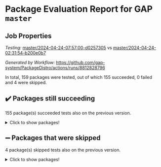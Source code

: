 # Package Evaluation Report for GAP `master`

## Job Properties

*Testing:* [master/2024-04-24-07:57:00-d0257305](https://github.com/gap-system/PackageDistro/blob/data/reports/master/2024-04-24-07:57:00-d0257305) vs [master/2024-04-24-02:31:54-b200e0b7](https://github.com/gap-system/PackageDistro/blob/data/reports/master/2024-04-24-02:31:54-b200e0b7)

*Generated by Workflow:* https://github.com/gap-system/PackageDistro/actions/runs/8812828796

In total, 159 packages were tested, out of which 155 succeeded, 0 failed and 4 were skipped.

## :heavy_check_mark: Packages still succeeding

155 package(s) succeeded tests also on the previous version.
<details><summary>Click to show packages!</summary>

- 4ti2interface 2023.02-04 [(success)](https://github.com/gap-system/PackageDistro/actions/runs/8812828796/job/24189549087)
- ace 5.6.2 [(success)](https://github.com/gap-system/PackageDistro/actions/runs/8812828796/job/24189549324)
- aclib 1.3.2 [(success)](https://github.com/gap-system/PackageDistro/actions/runs/8812828796/job/24189549518)
- agt 0.3.1 [(success)](https://github.com/gap-system/PackageDistro/actions/runs/8812828796/job/24189549713)
- alnuth 3.2.1 [(success)](https://github.com/gap-system/PackageDistro/actions/runs/8812828796/job/24189549949)
- anupq 3.3.0 [(success)](https://github.com/gap-system/PackageDistro/actions/runs/8812828796/job/24189550173)
- atlasrep 2.1.8 [(success)](https://github.com/gap-system/PackageDistro/actions/runs/8812828796/job/24189550388)
- autodoc 2023.06.19 [(success)](https://github.com/gap-system/PackageDistro/actions/runs/8812828796/job/24189550579)
- automata 1.15 [(success)](https://github.com/gap-system/PackageDistro/actions/runs/8812828796/job/24189550782)
- automgrp 1.3.2 [(success)](https://github.com/gap-system/PackageDistro/actions/runs/8812828796/job/24189553656)
- autpgrp 1.11 [(success)](https://github.com/gap-system/PackageDistro/actions/runs/8812828796/job/24189554252)
- cap 2024.04-01 [(success)](https://github.com/gap-system/PackageDistro/actions/runs/8812828796/job/24189554702)
- caratinterface 2.3.6 [(success)](https://github.com/gap-system/PackageDistro/actions/runs/8812828796/job/24189555056)
- cddinterface 2022.11.01 [(success)](https://github.com/gap-system/PackageDistro/actions/runs/8812828796/job/24189557836)
- circle 1.6.6 [(success)](https://github.com/gap-system/PackageDistro/actions/runs/8812828796/job/24189558031)
- classicpres 1.22 [(success)](https://github.com/gap-system/PackageDistro/actions/runs/8812828796/job/24189558274)
- cohomolo 1.6.11 [(success)](https://github.com/gap-system/PackageDistro/actions/runs/8812828796/job/24189558502)
- congruence 1.2.6 [(success)](https://github.com/gap-system/PackageDistro/actions/runs/8812828796/job/24189558744)
- corelg 1.56 [(success)](https://github.com/gap-system/PackageDistro/actions/runs/8812828796/job/24189558963)
- crime 1.6 [(success)](https://github.com/gap-system/PackageDistro/actions/runs/8812828796/job/24189559180)
- crisp 1.4.6 [(success)](https://github.com/gap-system/PackageDistro/actions/runs/8812828796/job/24189559433)
- crypting 0.10.4 [(success)](https://github.com/gap-system/PackageDistro/actions/runs/8812828796/job/24189559671)
- cryst 4.1.27 [(success)](https://github.com/gap-system/PackageDistro/actions/runs/8812828796/job/24189559894)
- crystcat 1.1.10 [(success)](https://github.com/gap-system/PackageDistro/actions/runs/8812828796/job/24189560133)
- ctbllib 1.3.9 [(success)](https://github.com/gap-system/PackageDistro/actions/runs/8812828796/job/24189560388)
- cubefree 1.19 [(success)](https://github.com/gap-system/PackageDistro/actions/runs/8812828796/job/24189560630)
- curlinterface 2.3.2 [(success)](https://github.com/gap-system/PackageDistro/actions/runs/8812828796/job/24189560869)
- cvec 2.8.1 [(success)](https://github.com/gap-system/PackageDistro/actions/runs/8812828796/job/24189561119)
- datastructures 0.3.0 [(success)](https://github.com/gap-system/PackageDistro/actions/runs/8812828796/job/24189561368)
- deepthought 1.0.6 [(success)](https://github.com/gap-system/PackageDistro/actions/runs/8812828796/job/24189561628)
- design 1.8 [(success)](https://github.com/gap-system/PackageDistro/actions/runs/8812828796/job/24189561878)
- difsets 2.3.1 [(success)](https://github.com/gap-system/PackageDistro/actions/runs/8812828796/job/24189562112)
- digraphs 1.7.1 [(success)](https://github.com/gap-system/PackageDistro/actions/runs/8812828796/job/24189562397)
- edim 1.3.8 [(success)](https://github.com/gap-system/PackageDistro/actions/runs/8812828796/job/24189562662)
- example 4.3.4 [(success)](https://github.com/gap-system/PackageDistro/actions/runs/8812828796/job/24189562874)
- examplesforhomalg 2023.10-01 [(success)](https://github.com/gap-system/PackageDistro/actions/runs/8812828796/job/24189563077)
- factint 1.6.3 [(success)](https://github.com/gap-system/PackageDistro/actions/runs/8812828796/job/24189563306)
- ferret 1.0.10 [(success)](https://github.com/gap-system/PackageDistro/actions/runs/8812828796/job/24189563516)
- fga 1.5.0 [(success)](https://github.com/gap-system/PackageDistro/actions/runs/8812828796/job/24189563750)
- fining 1.5.6 [(success)](https://github.com/gap-system/PackageDistro/actions/runs/8812828796/job/24189564005)
- float 1.0.4 [(success)](https://github.com/gap-system/PackageDistro/actions/runs/8812828796/job/24189564229)
- format 1.4.4 [(success)](https://github.com/gap-system/PackageDistro/actions/runs/8812828796/job/24189564461)
- forms 1.2.11 [(success)](https://github.com/gap-system/PackageDistro/actions/runs/8812828796/job/24189564722)
- fplsa 1.2.6 [(success)](https://github.com/gap-system/PackageDistro/actions/runs/8812828796/job/24189564965)
- fr 2.4.13 [(success)](https://github.com/gap-system/PackageDistro/actions/runs/8812828796/job/24189565189)
- francy 2.0.3 [(success)](https://github.com/gap-system/PackageDistro/actions/runs/8812828796/job/24189565391)
- fwtree 1.3 [(success)](https://github.com/gap-system/PackageDistro/actions/runs/8812828796/job/24189565612)
- gapdoc 1.6.7 [(success)](https://github.com/gap-system/PackageDistro/actions/runs/8812828796/job/24189565828)
- gauss 2023.02-04 [(success)](https://github.com/gap-system/PackageDistro/actions/runs/8812828796/job/24189566053)
- gaussforhomalg 2023.11-01 [(success)](https://github.com/gap-system/PackageDistro/actions/runs/8812828796/job/24189566263)
- gbnp 1.0.5 [(success)](https://github.com/gap-system/PackageDistro/actions/runs/8812828796/job/24189566464)
- generalizedmorphismsforcap 2024.04-01 [(success)](https://github.com/gap-system/PackageDistro/actions/runs/8812828796/job/24189566685)
- genss 1.6.8 [(success)](https://github.com/gap-system/PackageDistro/actions/runs/8812828796/job/24189566880)
- gradedmodules 2024.01-01 [(success)](https://github.com/gap-system/PackageDistro/actions/runs/8812828796/job/24189567132)
- gradedringforhomalg 2023.08-01 [(success)](https://github.com/gap-system/PackageDistro/actions/runs/8812828796/job/24189567346)
- grape 4.9.0 [(success)](https://github.com/gap-system/PackageDistro/actions/runs/8812828796/job/24189567566)
- groupoids 1.74 [(success)](https://github.com/gap-system/PackageDistro/actions/runs/8812828796/job/24189567758)
- grpconst 2.6.5 [(success)](https://github.com/gap-system/PackageDistro/actions/runs/8812828796/job/24189567982)
- guarana 0.96.3 [(success)](https://github.com/gap-system/PackageDistro/actions/runs/8812828796/job/24189568189)
- guava 3.19 [(success)](https://github.com/gap-system/PackageDistro/actions/runs/8812828796/job/24189568433)
- hap 1.62 [(success)](https://github.com/gap-system/PackageDistro/actions/runs/8812828796/job/24189568638)
- hapcryst 0.1.15 [(success)](https://github.com/gap-system/PackageDistro/actions/runs/8812828796/job/24189568843)
- hecke 1.5.3 [(success)](https://github.com/gap-system/PackageDistro/actions/runs/8812828796/job/24189569038)
- help 4.0 [(success)](https://github.com/gap-system/PackageDistro/actions/runs/8812828796/job/24189569279)
- homalg 2024.01-01 [(success)](https://github.com/gap-system/PackageDistro/actions/runs/8812828796/job/24189569530)
- homalgtocas 2023.11-01 [(success)](https://github.com/gap-system/PackageDistro/actions/runs/8812828796/job/24189569727)
- idrel 2.46 [(success)](https://github.com/gap-system/PackageDistro/actions/runs/8812828796/job/24189569981)
- images 1.3.2 [(success)](https://github.com/gap-system/PackageDistro/actions/runs/8812828796/job/24189570227)
- intpic 0.3.0 [(success)](https://github.com/gap-system/PackageDistro/actions/runs/8812828796/job/24189570482)
- io 4.8.2 [(success)](https://github.com/gap-system/PackageDistro/actions/runs/8812828796/job/24189570705)
- io_forhomalg 2023.02-04 [(success)](https://github.com/gap-system/PackageDistro/actions/runs/8812828796/job/24189570940)
- irredsol 1.4.4 [(success)](https://github.com/gap-system/PackageDistro/actions/runs/8812828796/job/24189571160)
- json 2.2.1 [(success)](https://github.com/gap-system/PackageDistro/actions/runs/8812828796/job/24189571386)
- jupyterkernel 1.5.0 [(success)](https://github.com/gap-system/PackageDistro/actions/runs/8812828796/job/24189571590)
- jupyterviz 1.5.6 [(success)](https://github.com/gap-system/PackageDistro/actions/runs/8812828796/job/24189571806)
- kan 1.37 [(success)](https://github.com/gap-system/PackageDistro/actions/runs/8812828796/job/24189572033)
- kbmag 1.5.11 [(success)](https://github.com/gap-system/PackageDistro/actions/runs/8812828796/job/24189572239)
- laguna 3.9.6 [(success)](https://github.com/gap-system/PackageDistro/actions/runs/8812828796/job/24189572478)
- liealgdb 2.2.1 [(success)](https://github.com/gap-system/PackageDistro/actions/runs/8812828796/job/24189572706)
- liepring 2.8 [(success)](https://github.com/gap-system/PackageDistro/actions/runs/8812828796/job/24189572936)
- liering 2.4.2 [(success)](https://github.com/gap-system/PackageDistro/actions/runs/8812828796/job/24189573206)
- linearalgebraforcap 2024.04-02 [(success)](https://github.com/gap-system/PackageDistro/actions/runs/8812828796/job/24189573387)
- lins 0.9 [(success)](https://github.com/gap-system/PackageDistro/actions/runs/8812828796/job/24189573636)
- localizeringforhomalg 2023.10-01 [(success)](https://github.com/gap-system/PackageDistro/actions/runs/8812828796/job/24189573872)
- loops 3.4.3 [(success)](https://github.com/gap-system/PackageDistro/actions/runs/8812828796/job/24189574075)
- lpres 1.0.3 [(success)](https://github.com/gap-system/PackageDistro/actions/runs/8812828796/job/24189574289)
- majoranaalgebras 1.5.1 [(success)](https://github.com/gap-system/PackageDistro/actions/runs/8812828796/job/24189574506)
- mapclass 1.4.6 [(success)](https://github.com/gap-system/PackageDistro/actions/runs/8812828796/job/24189574752)
- matgrp 0.70 [(success)](https://github.com/gap-system/PackageDistro/actions/runs/8812828796/job/24189575004)
- matricesforhomalg 2024.02-01 [(success)](https://github.com/gap-system/PackageDistro/actions/runs/8812828796/job/24189575231)
- modisom 2.5.4 [(success)](https://github.com/gap-system/PackageDistro/actions/runs/8812828796/job/24189575450)
- modulepresentationsforcap 2024.04-01 [(success)](https://github.com/gap-system/PackageDistro/actions/runs/8812828796/job/24189575690)
- modules 2024.01-01 [(success)](https://github.com/gap-system/PackageDistro/actions/runs/8812828796/job/24189575987)
- monoidalcategories 2024.04-01 [(success)](https://github.com/gap-system/PackageDistro/actions/runs/8812828796/job/24189576205)
- nconvex 2022.09-01 [(success)](https://github.com/gap-system/PackageDistro/actions/runs/8812828796/job/24189576432)
- nilmat 1.4.2 [(success)](https://github.com/gap-system/PackageDistro/actions/runs/8812828796/job/24189576649)
- nock 1.5 [(success)](https://github.com/gap-system/PackageDistro/actions/runs/8812828796/job/24189576924)
- normalizinterface 1.3.6 [(success)](https://github.com/gap-system/PackageDistro/actions/runs/8812828796/job/24189577211)
- nq 2.5.11 [(success)](https://github.com/gap-system/PackageDistro/actions/runs/8812828796/job/24189577505)
- numericalsgps 1.3.1 [(success)](https://github.com/gap-system/PackageDistro/actions/runs/8812828796/job/24189577807)
- openmath 11.5.3 [(success)](https://github.com/gap-system/PackageDistro/actions/runs/8812828796/job/24189578028)
- orb 4.9.0 [(success)](https://github.com/gap-system/PackageDistro/actions/runs/8812828796/job/24189578315)
- packagemanager 1.4.3 [(success)](https://github.com/gap-system/PackageDistro/actions/runs/8812828796/job/24189578575)
- patternclass 2.4.3 [(success)](https://github.com/gap-system/PackageDistro/actions/runs/8812828796/job/24189578826)
- permut 2.0.5 [(success)](https://github.com/gap-system/PackageDistro/actions/runs/8812828796/job/24189579037)
- polenta 1.3.10 [(success)](https://github.com/gap-system/PackageDistro/actions/runs/8812828796/job/24189579262)
- polymaking 0.8.7 [(success)](https://github.com/gap-system/PackageDistro/actions/runs/8812828796/job/24189579517)
- primgrp 3.4.4 [(success)](https://github.com/gap-system/PackageDistro/actions/runs/8812828796/job/24189579767)
- profiling 2.5.4 [(success)](https://github.com/gap-system/PackageDistro/actions/runs/8812828796/job/24189580009)
- qdistrnd 0.9.4 [(success)](https://github.com/gap-system/PackageDistro/actions/runs/8812828796/job/24189580247)
- qpa 1.35 [(success)](https://github.com/gap-system/PackageDistro/actions/runs/8812828796/job/24189580497)
- quagroup 1.8.4 [(success)](https://github.com/gap-system/PackageDistro/actions/runs/8812828796/job/24189580722)
- radiroot 2.9 [(success)](https://github.com/gap-system/PackageDistro/actions/runs/8812828796/job/24189581092)
- rcwa 4.7.1 [(success)](https://github.com/gap-system/PackageDistro/actions/runs/8812828796/job/24189581353)
- rds 1.8 [(success)](https://github.com/gap-system/PackageDistro/actions/runs/8812828796/job/24189581562)
- recog 1.4.2 [(success)](https://github.com/gap-system/PackageDistro/actions/runs/8812828796/job/24189581782)
- repndecomp 1.3.0 [(success)](https://github.com/gap-system/PackageDistro/actions/runs/8812828796/job/24189582010)
- repsn 3.1.2 [(success)](https://github.com/gap-system/PackageDistro/actions/runs/8812828796/job/24189582209)
- resclasses 4.7.3 [(success)](https://github.com/gap-system/PackageDistro/actions/runs/8812828796/job/24189582460)
- ringsforhomalg 2023.11-02 [(success)](https://github.com/gap-system/PackageDistro/actions/runs/8812828796/job/24189582694)
- sco 2023.08-01 [(success)](https://github.com/gap-system/PackageDistro/actions/runs/8812828796/job/24189582944)
- scscp 2.4.2 [(success)](https://github.com/gap-system/PackageDistro/actions/runs/8812828796/job/24189583176)
- semigroups 5.3.7 [(success)](https://github.com/gap-system/PackageDistro/actions/runs/8812828796/job/24189583412)
- sglppow 2.4 [(success)](https://github.com/gap-system/PackageDistro/actions/runs/8812828796/job/24189583682)
- sgpviz 0.999.5 [(success)](https://github.com/gap-system/PackageDistro/actions/runs/8812828796/job/24189584182)
- simpcomp 2.1.14 [(success)](https://github.com/gap-system/PackageDistro/actions/runs/8812828796/job/24189584414)
- singular 2023.02.09 [(success)](https://github.com/gap-system/PackageDistro/actions/runs/8812828796/job/24189584643)
- sl2reps 1.1 [(success)](https://github.com/gap-system/PackageDistro/actions/runs/8812828796/job/24189584882)
- sla 1.5.3 [(success)](https://github.com/gap-system/PackageDistro/actions/runs/8812828796/job/24189585131)
- smallgrp 1.5.3 [(success)](https://github.com/gap-system/PackageDistro/actions/runs/8812828796/job/24189585330)
- smallsemi 0.6.13 [(success)](https://github.com/gap-system/PackageDistro/actions/runs/8812828796/job/24189585564)
- sonata 2.9.6 [(success)](https://github.com/gap-system/PackageDistro/actions/runs/8812828796/job/24189585788)
- sophus 1.27 [(success)](https://github.com/gap-system/PackageDistro/actions/runs/8812828796/job/24189586066)
- sotgrps 1.2 [(success)](https://github.com/gap-system/PackageDistro/actions/runs/8812828796/job/24189586315)
- spinsym 1.5.2 [(success)](https://github.com/gap-system/PackageDistro/actions/runs/8812828796/job/24189586570)
- standardff 1.0 [(success)](https://github.com/gap-system/PackageDistro/actions/runs/8812828796/job/24189586829)
- symbcompcc 1.3.2 [(success)](https://github.com/gap-system/PackageDistro/actions/runs/8812828796/job/24189587080)
- thelma 1.3 [(success)](https://github.com/gap-system/PackageDistro/actions/runs/8812828796/job/24189587340)
- tomlib 1.2.11 [(success)](https://github.com/gap-system/PackageDistro/actions/runs/8812828796/job/24189587665)
- toolsforhomalg 2023.11-01 [(success)](https://github.com/gap-system/PackageDistro/actions/runs/8812828796/job/24189587894)
- toric 1.9.5 [(success)](https://github.com/gap-system/PackageDistro/actions/runs/8812828796/job/24189588092)
- toricvarieties 2022.07.13 [(success)](https://github.com/gap-system/PackageDistro/actions/runs/8812828796/job/24189588306)
- transgrp 3.6.5 [(success)](https://github.com/gap-system/PackageDistro/actions/runs/8812828796/job/24189588494)
- typeset 1.2.2 [(success)](https://github.com/gap-system/PackageDistro/actions/runs/8812828796/job/24189588694)
- ugaly 4.1.3 [(success)](https://github.com/gap-system/PackageDistro/actions/runs/8812828796/job/24189588902)
- unipot 1.5 [(success)](https://github.com/gap-system/PackageDistro/actions/runs/8812828796/job/24189589151)
- unitlib 4.2.0 [(success)](https://github.com/gap-system/PackageDistro/actions/runs/8812828796/job/24189589836)
- utils 0.85 [(success)](https://github.com/gap-system/PackageDistro/actions/runs/8812828796/job/24189590074)
- uuid 0.7 [(success)](https://github.com/gap-system/PackageDistro/actions/runs/8812828796/job/24189590452)
- walrus 0.9991 [(success)](https://github.com/gap-system/PackageDistro/actions/runs/8812828796/job/24189590674)
- wedderga 4.10.5 [(success)](https://github.com/gap-system/PackageDistro/actions/runs/8812828796/job/24189590994)
- xmod 2.92 [(success)](https://github.com/gap-system/PackageDistro/actions/runs/8812828796/job/24189591208)
- xmodalg 1.23 [(success)](https://github.com/gap-system/PackageDistro/actions/runs/8812828796/job/24189591427)
- yangbaxter 0.10.3 [(success)](https://github.com/gap-system/PackageDistro/actions/runs/8812828796/job/24189591655)
- zeromqinterface 0.14 [(success)](https://github.com/gap-system/PackageDistro/actions/runs/8812828796/job/24189591907)
</details>

## :heavy_minus_sign: Packages that were skipped

4 package(s) skipped tests also on the previous version.
<details><summary>Click to show packages!</summary>

- browse 1.8.21 [(skipped)](https://github.com/gap-system/PackageDistro/actions/runs/8812828796/job/24189269138)
- itc 1.5.1 [(skipped)](https://github.com/gap-system/PackageDistro/actions/runs/8812828796/job/24189269138)
- polycyclic 2.16 [(skipped)](https://github.com/gap-system/PackageDistro/actions/runs/8812828796/job/24189269138)
- xgap 4.32 [(skipped)](https://github.com/gap-system/PackageDistro/actions/runs/8812828796/job/24189269138)
</details>

